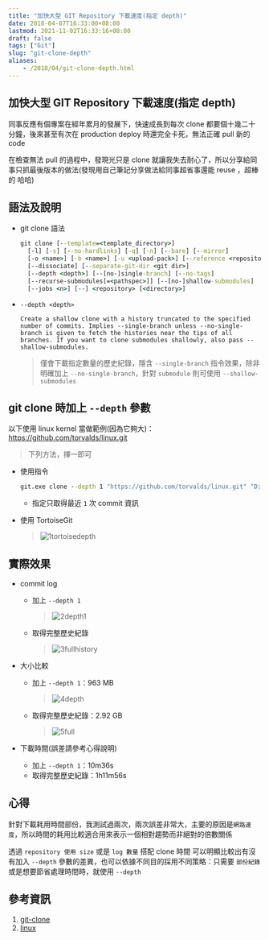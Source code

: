 ```yaml
---
title: "加快大型 GIT Repository 下載速度(指定 depth)"
date: 2018-04-07T16:33:00+08:00
lastmod: 2021-11-02T16:33:16+08:00
draft: false
tags: ["Git"]
slug: "git-clone-depth"
aliases:
    - /2018/04/git-clone-depth.html
---
```

## 加快大型 GIT Repository 下載速度(指定 depth)

同事反應有個專案在經年累月的發展下，快速成長到每次 clone 都要個十幾二十分鐘，後來甚至有次在 production deploy 時還完全卡死，無法正確 pull 新的 code

在檢查無法 pull 的過程中，發現光只是 clone 就讓我失去耐心了，所以分享給同事只抓最後版本的做法(發現用自己筆記分享做法給同事超省事還能 reuse ，超棒的 哈哈)

## 語法及說明

- git clone 語法

    ```cmd
    git clone [--template=<template_directory>]
      [-l] [-s] [--no-hardlinks] [-q] [-n] [--bare] [--mirror]
      [-o <name>] [-b <name>] [-u <upload-pack>] [--reference <repository>]
      [--dissociate] [--separate-git-dir <git dir>]
      [--depth <depth>] [--[no-]single-branch] [--no-tags]
      [--recurse-submodules[=<pathspec>]] [--[no-]shallow-submodules]
      [--jobs <n>] [--] <repository> [<directory>]
    ```

- `--depth <depth>`

    ```log
    Create a shallow clone with a history truncated to the specified number of commits. Implies --single-branch unless --no-single-branch is given to fetch the histories near the tips of all branches. If you want to clone submodules shallowly, also pass --shallow-submodules.
    ```

    > 僅會下載指定數量的歷史紀錄，隱含 `--single-branch` 指令效果，除非明確加上 `--no-single-branch`，針對 `submodule` 則可使用 `--shallow-submodules`

## git clone 時加上 `--depth` 參數

以下使用 linux kernel 當做範例(因為它夠大)：<https://github.com/torvalds/linux.git>

>下列方法，擇一即可

- 使用指令

    ```cmd
    git.exe clone --depth 1 "https://github.com/torvalds/linux.git" "D:\testGit\linux"
    ```

  - 指定只取得最近 `1` 次 commit 資訊

- 使用 TortoiseGit

    >![1tortoisedepth](https://user-images.githubusercontent.com/3851540/38238485-91d9f3a0-375c-11e8-81b4-c6ee99b2bb35.png)

## 實際效果

- commit log
  - 加上 `--depth 1`

    >![2depth1](https://user-images.githubusercontent.com/3851540/38238486-92089c1e-375c-11e8-8b19-97c2b7da52b2.png)

  - 取得完整歷史紀錄

    >![3fullhistory](https://user-images.githubusercontent.com/3851540/38238488-922f7bd6-375c-11e8-973c-cf4e0990b101.png)

- 大小比較
  - 加上 `--depth 1`：963 MB

    >![4depth](https://user-images.githubusercontent.com/3851540/38238490-925b7998-375c-11e8-8bb3-c0823c8f2430.png)

  - 取得完整歷史紀錄：2.92 GB

    >![5full](https://user-images.githubusercontent.com/3851540/38238492-9284ac00-375c-11e8-8af4-35d62329cd5c.png)

- 下載時間(誤差請參考心得說明)
  - 加上 `--depth 1`：10m36s
  - 取得完整歷史紀錄：1h11m56s

## 心得

針對下載耗用時間部份，我測試過兩次，兩次誤差非常大，主要的原因是`網路速度`，所以時間的耗用比較適合用來表示一個相對趨勢而非絕對的倍數關係

透過 `repository 使用 size` 或是 `log 數量` 搭配 clone 時間 可以明顯比較出有沒有加入 `--depth` 參數的差異，也可以依據不同目的採用不同策略：只需要 `部份紀錄` 或是想要節省處理時間時，就使用 `--depth`

## 參考資訊

1. [git-clone](https://git-scm.com/docs/git-clone)
2. [linux](https://github.com/torvalds/linux.git)
